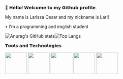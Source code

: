 👋 𝗛𝗲𝗹𝗹𝗼! 𝗪𝗲𝗹𝗰𝗼𝗺𝗲 𝘁𝗼 𝗺𝘆 𝗚𝗶𝘁𝗵𝘂𝗯 𝗽𝗿𝗼𝗳𝗶𝗹𝗲.

My name is Larissa Cesar and my nickname is Lari!

• I'm a programming and english student


![Anurag's GitHub stats](https://github-readme-stats.vercel.app/api?username=lARISSACesar1&show_icons=true&theme=dark)![Top Langs](https://github-readme-stats.vercel.app/api/top-langs/?username=LarissaCesar1&layout=compact&langs_count=7&theme=dark)


𝗧𝗼𝗼𝗹𝘀 𝗮𝗻𝗱 𝗧𝗲𝗰𝗵𝗻𝗼𝗹𝗼𝗴𝗶𝗲𝘀
  
<img src="https://cdn.jsdelivr.net/gh/devicons/devicon/icons/css3/css3-original.svg" height = "70" /> <img src="https://cdn.jsdelivr.net/gh/devicons/devicon/icons/git/git-original.svg" height = "70" /> <img src="https://cdn.jsdelivr.net/gh/devicons/devicon/icons/html5/html5-original.svg" height = "70"  /> <img src="https://cdn.jsdelivr.net/gh/devicons/devicon/icons/javascript/javascript-original.svg" height = "70"/> <img src="https://cdn.jsdelivr.net/gh/devicons/devicon/icons/nodejs/nodejs-original.svg" height = "70" />
  
